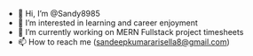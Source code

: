 - 👋 Hi, I’m @Sandy8985
- 👀 I’m interested in learning and career enjoyment
- 🌱 I’m currently working on MERN Fullstack project timesheets
- 📫 How to reach me (sandeepkumararisella8@gmail.com)

<!---
Sandy8985/Sandy8985 is a ✨ special ✨ repository because its `README.md` (this file) appears on your GitHub profile.
You can click the Preview link to take a look at your changes.
--->
